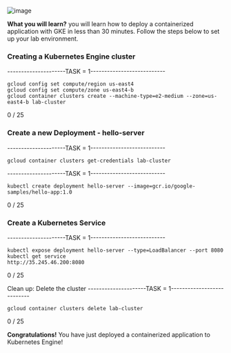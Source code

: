![image](https://user-images.githubusercontent.com/71556060/210015967-60c7a17f-4f4d-4417-8d69-d9748c18e907.png)

**What you will learn?**
you will learn how to deploy a containerized application with GKE in less than 30 minutes. Follow the steps below to set up your lab environment.

### Creating a Kubernetes Engine cluster
---------------------TASK = 1---------------------------
```
gcloud config set compute/region us-east4
gcloud config set compute/zone us-east4-b
gcloud container clusters create --machine-type=e2-medium --zone=us-east4-b lab-cluster 
```
0 / 25

### Create a new Deployment - hello-server
---------------------TASK = 1---------------------------
```
gcloud container clusters get-credentials lab-cluster 
```
---------------------TASK = 1---------------------------
```
kubectl create deployment hello-server --image=gcr.io/google-samples/hello-app:1.0
```
0 / 25

### Create a Kubernetes Service
---------------------TASK = 1---------------------------
```
kubectl expose deployment hello-server --type=LoadBalancer --port 8080
kubectl get service
http://35.245.46.200:8080
```
0 / 25

Clean up: Delete the cluster
---------------------TASK = 1---------------------------
```
gcloud container clusters delete lab-cluster 
```
0 / 25


**Congratulations!**
You have just deployed a containerized application to Kubernetes Engine!
